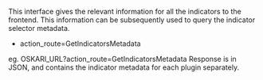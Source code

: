  This interface gives the relevant information for all the indicators to the frontend.
 This information can be subsequently used to query the indicator selector metadata.

 - action_route=GetIndicatorsMetadata

 eg.
 OSKARI_URL?action_route=GetIndicatorsMetadata
 Response is in JSON, and contains the indicator metadata for each plugin separately.
